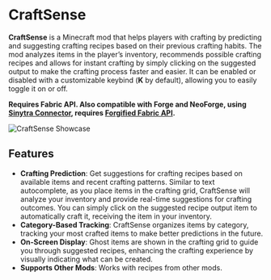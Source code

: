 # CraftSense

**CraftSense** is a Minecraft mod that helps players with crafting by predicting and suggesting crafting recipes based on their previous crafting habits. The mod analyzes items in the player’s inventory, recommends possible crafting recipes and allows for instant crafting by simply clicking on the suggested output to make the crafting process faster and easier. It can be enabled or disabled with a customizable keybind (**K** by default), allowing you to easily toggle it on or off.

**Requires Fabric API. Also compatible with Forge and NeoForge, using [Sinytra Connector](https://modrinth.com/mod/connector), requires [Forgified Fabric API](https://modrinth.com/mod/forgified-fabric-api).**

![CraftSense Showcase](https://cdn.modrinth.com/data/cached_images/b70322cf87470720fc685f3354b4e37c6533eb4a_0.webp)

## Features

- **Crafting Prediction**: Get suggestions for crafting recipes based on available items and recent crafting patterns. Similar to text autocomplete, as you place items in the crafting grid, CraftSense will analyze your inventory and provide real-time suggestions for crafting outcomes. You can simply click on the suggested recipe output item to automatically craft it, receiving the item in your inventory.
- **Category-Based Tracking**: CraftSense organizes items by category, tracking your most crafted items to make better predictions in the future.
- **On-Screen Display**: Ghost items are shown in the crafting grid to guide you through suggested recipes, enhancing the crafting experience by visually indicating what can be created.
- **Supports Other Mods**: Works with recipes from other mods.
